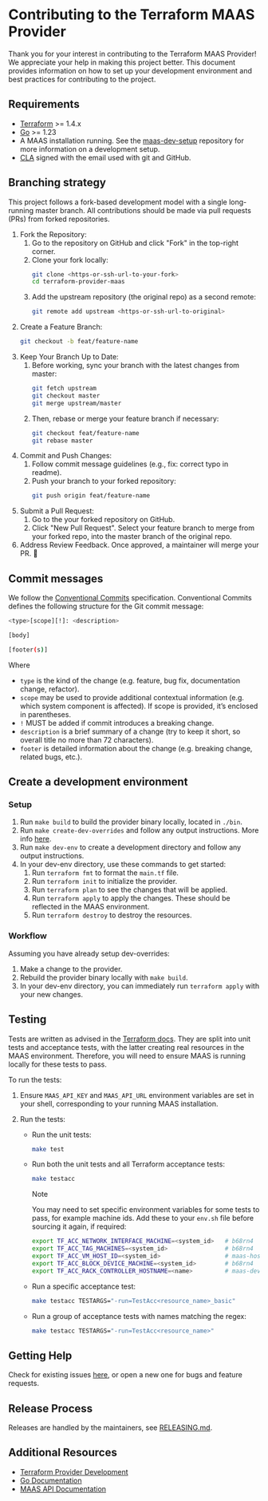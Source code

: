 # Contributing to the Terraform MAAS Provider

Thank you for your interest in contributing to the Terraform MAAS Provider! We appreciate your help in making this project better. This document provides information on how to set up your development environment and best practices for contributing to the project.


## Requirements

- [Terraform](https://www.terraform.io/downloads.html) >= 1.4.x
- [Go](https://golang.org/doc/install) >= 1.23
- A MAAS installation running. See the [maas-dev-setup](https://github.com/canonical/maas-dev-setup) repository for more information on a development setup.
- [CLA](https://ubuntu.com/legal/contributors) signed with the email used with git and GitHub.

## Branching strategy

This project follows a fork-based development model with a single long-running master branch. All contributions should be made via pull requests (PRs) from forked repositories.

1. Fork the Repository:
    1. Go to the repository on GitHub and click "Fork" in the top-right corner.
    1. Clone your fork locally:
       ```bash
       git clone <https-or-ssh-url-to-your-fork>
       cd terraform-provider-maas
       ```
    1. Add the upstream repository (the original repo) as a second remote:
       ```bash
       git remote add upstream <https-or-ssh-url-to-original>
       ```
1. Create a Feature Branch:
    ```bash
    git checkout -b feat/feature-name
    ```
1. Keep Your Branch Up to Date:
    1. Before working, sync your branch with the latest changes from master:
       ```bash
       git fetch upstream
       git checkout master
       git merge upstream/master
       ```
    1. Then, rebase or merge your feature branch if necessary:
        ```bash
        git checkout feat/feature-name
        git rebase master
        ```
1. Commit and Push Changes:
    1. Follow commit message guidelines (e.g., fix: correct typo in readme).
    1. Push your branch to your forked repository:
        ```bash
        git push origin feat/feature-name
        ```
1. Submit a Pull Request:
    1. Go to the your forked repository on GitHub.
    1. Click "New Pull Request". Select your feature branch to merge from your forked repo, into the master branch of the original repo.
1. Address Review Feedback. Once approved, a maintainer will merge your PR. 🎉

## Commit messages

We follow the [Conventional Commits](https://www.conventionalcommits.org/en/v1.0.0/) specification. Conventional Commits defines the following structure for the Git commit message:

```bash
<type>[scope][!]: <description>

[body]

[footer(s)]
```

Where
- `type` is the kind of the change (e.g. feature, bug fix, documentation change, refactor).
- `scope` may be used to provide additional contextual information (e.g. which system component is affected). If scope is provided, it’s enclosed in parentheses.
- `!` MUST be added if commit introduces a breaking change.
- `description` is a brief summary of a change (try to keep it short, so overall title no more than 72 characters).
- `footer` is detailed information about the change (e.g. breaking change, related bugs, etc.).


## Create a development environment
### Setup
1. Run `make build` to build the provider binary locally, located in `./bin`.
1. Run `make create-dev-overrides` and follow any output instructions. More info [here](https://developer.hashicorp.com/terraform/cli/config/config-file#development-overrides-for-provider-developers).
1. Run `make dev-env` to create a development directory and follow any output instructions.
1. In your dev-env directory, use these commands to get started:
   1. Run `terraform fmt` to format the `main.tf` file.
   1. Run `terraform init` to initialize the provider.
   1. Run `terraform plan` to see the changes that will be applied.
   1. Run `terraform apply` to apply the changes. These should be reflected in the MAAS environment.
   1. Run `terraform destroy` to destroy the resources.

### Workflow
Assuming you have already setup dev-overrides:
1. Make a change to the provider.
1. Rebuild the provider binary locally with `make build`.
1. In your dev-env directory, you can immediately run `terraform apply` with your new changes.

## Testing
Tests are written as advised in the [Terraform docs](https://developer.hashicorp.com/terraform/plugin/sdkv2/testing). They are split into unit tests and acceptance tests, with the latter creating real resources in the MAAS environment. Therefore, you will need to ensure MAAS is running locally for these tests to pass.

To run the tests:
1. Ensure `MAAS_API_KEY` and `MAAS_API_URL` environment variables are set in your shell, corresponding to your running MAAS installation.

2. Run the tests:
    - Run the unit tests:
        ```bash
        make test
        ```
    - Run both the unit tests and all Terraform acceptance tests:
        ```bash
        make testacc
        ```
        > [!NOTE]
        > You may need to set specific environment variables for some tests to pass, for example machine ids. Add these to your `env.sh` file before sourcing it again, if required:
        > ```bash
        > export TF_ACC_NETWORK_INTERFACE_MACHINE=<system_id>   # b68rn4
        > export TF_ACC_TAG_MACHINES=<system_id>                # b68rn4
        > export TF_ACC_VM_HOST_ID=<system_id>                  # maas-host
        > export TF_ACC_BLOCK_DEVICE_MACHINE=<system_id>        # b68rn4
        > export TF_ACC_RACK_CONTROLLER_HOSTNAME=<name>         # maas-dev
        > ```
    - Run a specific acceptance test:
        ```bash
        make testacc TESTARGS="-run=TestAcc<resource_name>_basic"
        ```
    - Run a group of acceptance tests with names matching the regex:
        ```bash
        make testacc TESTARGS="-run=TestAcc<resource_name>"
        ```

## Getting Help

Check for existing issues [here](https://github.com/canonical/terraform-provider-maas/issues), or open a new one for bugs and feature requests.

## Release Process

Releases are handled by the maintainers, see [RELEASING.md](RELEASING.md).

## Additional Resources

- [Terraform Provider Development](https://developer.hashicorp.com/terraform/plugin)
- [Go Documentation](https://golang.org/doc/)
- [MAAS API Documentation](https://maas.io/docs/api)
